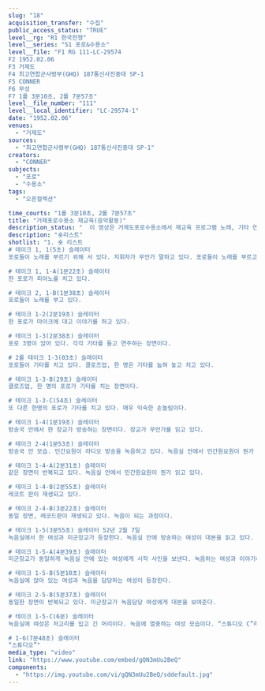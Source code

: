 ```yaml
---
slug: "18"
acquisition_transfer: "수집"
public_access_status: "TRUE"
level__rg: "R1 한국전쟁"
level__series: "S1 포로&수용소"
level__file: "F1 RG 111-LC-29574
F2 1952.02.06
F3 거제도 
F4 최고연합군사령부(GHQ) 187통신사진중대 SP-1
F5 CONNER
F6 무성 
F7 1롤 3분10초, 2롤 7분57초"
level__file_number: "111"
level__local_identifier: "LC-29574-1"
date: "1952.02.06"
venues: 
  - "거제도"
sources: 
  - "최고연합군사령부(GHQ) 187통신사진중대 SP-1"
creators: 
  - "CONNER"
subjects: 
  - "포로"
  - "수용소"
tags: 
  - "오픈컬렉션"

time_courts: "1롤 3분10초, 2롤 7분57초"
title: "거제포로수용소 재교육(음악활동)"
description_status: "  이 영상은 거제도포로수용소에서 재교육 프로그램 노래, 기타 연주, 라디오방송 등을 보여주고 있다. 2차 세계대전에서도 미군은 독일이나 일본인 포로들에게 음악활동을 적극 장려했다. 하지만 한국전쟁기 포로들에게 일반적인 예술활동 속에서 사상 재교육을 포함시켰다. 이 재교육은 제네바협약의 조항에서 의식하면서 비공식적으로 진행한 것이다. "
description: "숏리스트"
shotlist: "1. 숏 리스트 
# 테이크 1, 1(5초) 슬레이터
포로들이 노래를 부르기 위해 서 있다. 지휘자가 무언가 말하고 있다. 포로들이 노래를 부르고 있다.

# 테이크 1, 1-A(1분22초) 슬레이터
한 포로가 피아노를 치고 있다. 

# 테이크 2, 1-B(1분38초) 슬레이터
포로들이 노래를 부고 있다. 

# 테이크 1-2(2분19초) 슬레이터
한 포로가 마이크에 대고 이야기를 하고 있다. 

# 테이크 1-3(2분38초) 슬레이터
포로 3명이 앉아 있다. 각각 기타를 들고 연주하는 장면이다. 

# 2롤 테이크 1-3(03초) 슬레이터
포로들이 기타를 치고 있다. 클로즈업, 한 명은 기타를 눕혀 놓고 치고 있다. 

# 테이크 1-3-B(29초) 슬레이터
클로즈업, 한 명의 포로가 기타를 치는 장면이다. 

# 테이크 1-3-C(54초) 슬레이터
또 다른 한명의 포로가 기타를 치고 있다. 매우 익숙한 손놀림이다.

# 테이크 1-4(1분19초) 슬레이터
방송국 안에서 한 장교가 방송하는 장면이다. 장교가 무언가를 읽고 있다. 

# 테이크 2-4(1분53초) 슬레이터
방송국 안 모습. 민간요원이 라디오 방송을 녹음하고 있다. 녹음실 안에서 민간원요원이 뭔가 읽고 있다.

# 테이크 1-4-A(2분31초) 슬레이터
같은 장면이 반복되고 있다. 녹음실 안에서 민간원요원이 뭔가 읽고 있다. 

# 테이크 1-4-B(2분55초) 슬레이터 
레코트 판이 재생되고 있다. 

# 테이크 2-4-B(3분22초) 슬레이터
동일 장면, 레코드판이 재생되고 있다. 녹음이 되는 과정이다.

# 테이크 1-5(3분55초) 슬레이터 52년 2월 7일
녹음실에서 한 여성과 미군장교가 등장한다. 녹음실 안에 방송하는 여성이 대본을 읽고 있다. 

# 테이크 1-5-A(4분39초) 슬레이터
미군장교가 동일하게 녹음실 안에 있는 여성에게 시작 사인을 보낸다. 녹음하는 여성과 이야기하고 있다.  

# 테이크 1-5-B(5분10초) 슬레이터
녹음실에 앉아 있는 여성과 녹음을 담당하는 여성이 등장한다.

# 테이크 2-5-B(5분37초) 슬레이터
동일한 장면이 반복되고 있다. 미군장교가 녹음담당 여성에게 대본을 보여준다.

# 테이크 1-5-C(6분) 슬레이터
녹음실에 여성은 저고리를 입고 긴 머리이다. 녹음에 열중하는 여성 모습이다. “스튜디오 C”라는 표지판이 보인다. 이어서 “KBS”라는 표지판이 이어진다. 장면이 바뀌어서 (7분26초) “스튜디오 A” 표지판이 보인다. 

# 1-6(7분48초) 슬레이터
“스튜디오”"
media_type: "video"
link: "https://www.youtube.com/embed/gQN3mUu2BeQ"
components: 
  - "https://img.youtube.com/vi/gQN3mUu2BeQ/sddefault.jpg"
---
```

